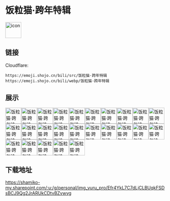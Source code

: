 # 饭粒猫·跨年特辑
<img src="https://emoji.shojo.cn/bili/src/饭粒猫·跨年特辑/icon.png" width="50" height="50" alt="icon">

## 链接
Cloudflare:
```
https://emoji.shojo.cn/bili/src/饭粒猫·跨年特辑
https://emoji.shojo.cn/bili/webp/饭粒猫·跨年特辑
```
## 展示
<img src="https://emoji.shojo.cn/bili/src/饭粒猫·跨年特辑/饭粒猫·跨年特辑-思考.png" width="50" height="50" alt="饭粒猫·跨年特辑-思考"><img src="https://emoji.shojo.cn/bili/src/饭粒猫·跨年特辑/饭粒猫·跨年特辑-打你.png" width="50" height="50" alt="饭粒猫·跨年特辑-打你"><img src="https://emoji.shojo.cn/bili/src/饭粒猫·跨年特辑/饭粒猫·跨年特辑-哈哈哈.png" width="50" height="50" alt="饭粒猫·跨年特辑-哈哈哈"><img src="https://emoji.shojo.cn/bili/src/饭粒猫·跨年特辑/饭粒猫·跨年特辑-我太南了.png" width="50" height="50" alt="饭粒猫·跨年特辑-我太南了"><img src="https://emoji.shojo.cn/bili/src/饭粒猫·跨年特辑/饭粒猫·跨年特辑-期待.png" width="50" height="50" alt="饭粒猫·跨年特辑-期待"><img src="https://emoji.shojo.cn/bili/src/饭粒猫·跨年特辑/饭粒猫·跨年特辑-富有.png" width="50" height="50" alt="饭粒猫·跨年特辑-富有"><img src="https://emoji.shojo.cn/bili/src/饭粒猫·跨年特辑/饭粒猫·跨年特辑-贫穷.png" width="50" height="50" alt="饭粒猫·跨年特辑-贫穷"><img src="https://emoji.shojo.cn/bili/src/饭粒猫·跨年特辑/饭粒猫·跨年特辑-等红包.png" width="50" height="50" alt="饭粒猫·跨年特辑-等红包"><img src="https://emoji.shojo.cn/bili/src/饭粒猫·跨年特辑/饭粒猫·跨年特辑-抱抱.png" width="50" height="50" alt="饭粒猫·跨年特辑-抱抱"><img src="https://emoji.shojo.cn/bili/src/饭粒猫·跨年特辑/饭粒猫·跨年特辑-新年快乐.png" width="50" height="50" alt="饭粒猫·跨年特辑-新年快乐"><img src="https://emoji.shojo.cn/bili/src/饭粒猫·跨年特辑/饭粒猫·跨年特辑-抢到了.png" width="50" height="50" alt="饭粒猫·跨年特辑-抢到了"><img src="https://emoji.shojo.cn/bili/src/饭粒猫·跨年特辑/饭粒猫·跨年特辑-庆祝.png" width="50" height="50" alt="饭粒猫·跨年特辑-庆祝"><img src="https://emoji.shojo.cn/bili/src/饭粒猫·跨年特辑/饭粒猫·跨年特辑-疑问.png" width="50" height="50" alt="饭粒猫·跨年特辑-疑问"><img src="https://emoji.shojo.cn/bili/src/饭粒猫·跨年特辑/饭粒猫·跨年特辑-闭嘴.png" width="50" height="50" alt="饭粒猫·跨年特辑-闭嘴"><img src="https://emoji.shojo.cn/bili/src/饭粒猫·跨年特辑/饭粒猫·跨年特辑-就这？.png" width="50" height="50" alt="饭粒猫·跨年特辑-就这？"><img src="https://emoji.shojo.cn/bili/src/饭粒猫·跨年特辑/饭粒猫·跨年特辑-YYDS.png" width="50" height="50" alt="饭粒猫·跨年特辑-YYDS"><img src="https://emoji.shojo.cn/bili/src/饭粒猫·跨年特辑/饭粒猫·跨年特辑-年年摸鱼.png" width="50" height="50" alt="饭粒猫·跨年特辑-年年摸鱼"><img src="https://emoji.shojo.cn/bili/src/饭粒猫·跨年特辑/饭粒猫·跨年特辑-啥事.png" width="50" height="50" alt="饭粒猫·跨年特辑-啥事"><img src="https://emoji.shojo.cn/bili/src/饭粒猫·跨年特辑/饭粒猫·跨年特辑-准备好了.png" width="50" height="50" alt="饭粒猫·跨年特辑-准备好了"><img src="https://emoji.shojo.cn/bili/src/饭粒猫·跨年特辑/饭粒猫·跨年特辑-打call.png" width="50" height="50" alt="饭粒猫·跨年特辑-打call"><img src="https://emoji.shojo.cn/bili/src/饭粒猫·跨年特辑/饭粒猫·跨年特辑-接好运.png" width="50" height="50" alt="饭粒猫·跨年特辑-接好运"><img src="https://emoji.shojo.cn/bili/src/饭粒猫·跨年特辑/饭粒猫·跨年特辑-谢谢老板.png" width="50" height="50" alt="饭粒猫·跨年特辑-谢谢老板"><img src="https://emoji.shojo.cn/bili/src/饭粒猫·跨年特辑/饭粒猫·跨年特辑-真香.png" width="50" height="50" alt="饭粒猫·跨年特辑-真香"><img src="https://emoji.shojo.cn/bili/src/饭粒猫·跨年特辑/饭粒猫·跨年特辑-再发一个.png" width="50" height="50" alt="饭粒猫·跨年特辑-再发一个"><img src="https://emoji.shojo.cn/bili/src/饭粒猫·跨年特辑/饭粒猫·跨年特辑-大佬.png" width="50" height="50" alt="饭粒猫·跨年特辑-大佬">

## 下载地址

https://shamiko-my.sharepoint.com/:u:/g/personal/img_yuru_pro/Efr4YkL7C7dLjCLBUqkFSDsBCJ9Qg2JrARUkCDtvBZvwvg